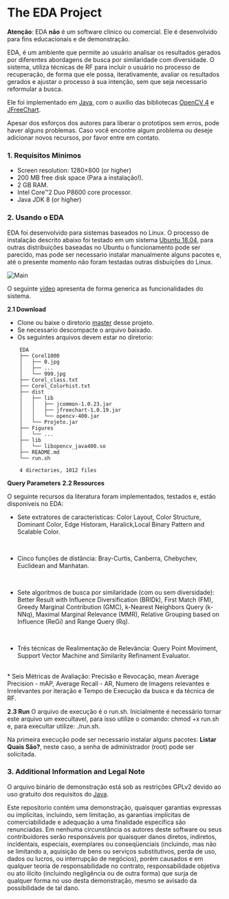# The EDA Project #

**Atenção**: EDA **não** é um software clinico ou comercial. Ele é desenvolvido para fins educacionais e de demonstração.

EDA, é um ambiente que permite ao usuário analisar os resultados gerados por diferentes abordagens de busca por similaridade com diversidade. O sistema, utiliza técnicas de RF para incluir o usuário no processo de recuperação, de forma que ele possa, iterativamente, avaliar os resultados gerados e ajustar o processo à sua intenção, sem que seja necessario reformular a busca.

Ele foi implementado em [Java](https://www.oracle.com/technetwork/pt/java/javase/downloads/index.html), com o auxilio das bibliotecas [OpenCV 4](https://opencv.org/opencv-4-0/) e [JFreeChart](http://www.jfree.org/jfreechart/index.html).

Apesar dos esforços dos autores para liberar o prototipos sem erros, pode haver alguns problemas. Caso você encontre algum problema ou deseje adicionar novos recursos, por favor entre em contato.

### 1. Requisitos Minimos ###

* Screen resolution: 1280×800 (or higher)
* 200 MB free disk space (Para a instalação!).
* 2 GB RAM.
* Intel Core™2 Duo P8600 core processor.
* Java JDK 8 (or higher)
### 2. Usando o EDA ###

EDA foi desenvolvido para sistemas baseados no Linux. O processo de instalação descrito abaixo foi testado em um sistema [Ubuntu 18.04](http://releases.ubuntu.com/18.04/), para outras distribuições baseadas no Ubuntu o funcionamento pode ser parecido, mas pode ser necessario instalar manualmente alguns pacotes e, até o presente momento não foram testadas outras disbuições do Linux.

  ![Main](./Figures/Main.png)

  O seguinte [vídeo](http://youtube.com) apresenta de forma generica as funcionalidades do sistema.

**2.1 Download**

* Clone ou baixe o diretorio [master](https://github.com/NovaesJVO/EDA) desse projeto.
* Se necessario descompacte o arquivo baixado.
* Os seguintes arquivos devem estar no diretorio:

```
    EDA
    ├── Corel1000
    │   ├── 0.jpg
    │   ├── ...
    │   └── 999.jpg
    ├── Corel_class.txt
    ├── Corel_Colorhist.txt
    ├── dist
    │   ├── lib
    │   │   ├── jcommon-1.0.23.jar
    │   │   ├── jfreechart-1.0.19.jar
    │   │   └── opencv-400.jar
    │   └── Projeto.jar
    ├── Figures
    │   └── ...
    ├── lib
    │   └── libopencv_java400.so
    ├── README.md
    └── run.sh
    
    4 directories, 1012 files
```

**Query Parameters**
**2.2 Resources**

O seguinte recursos da literatura foram implementados, testados e, estão disponiveis no EDA:

* Sete extratores de caracteristicas: Color Layout, Color Structure, Dominant Color, Edge Historam, Haralick,Local Binary Pattern and Scalable Color.  
<br/>

* Cinco funções de distância: Bray-Curtis, Canberra, Chebychev, Euclidean and Manhatan.
<br/>

* Sete algoritmos de busca por similaridade (com ou sem diversidade): Better Result with Influence Diversification (BRIDk), First Match (FM), Greedy Marginal Contribution (GMC), k-Nearest Neighbors Query (k-NNq), Maximal Marginal Relevance (MMR), Relative Grouping based on Influence (ReGi) and Range Query (Rq).
<br/>

* Três técnicas de Realimentação de Relevância: Query Point Moviment, Support Vector Machine and Similarity Refinament Evaluator.
<br/>
* Seis Métricas de Avaliação: Precisão e Revocação, mean Average Precision - mAP, Average Recall - AR, Numero de Imagens relevantes e Irrelevantes por iteração e Tempo de Execução da busca e da técnica de RF.

**2.3 Run**
  O arquivo de execução é o run.sh. Inicialmente é necessário tornar este arquivo um execultavel, para isso utilize o comando: chmod +x run.sh e, para execultar utilize: ./run.sh.

  Na primeira execução pode ser necessario instalar alguns pacotes: **Listar Quais São?**, neste caso, a senha de administrador (root) pode ser solicitada.


### 3. Additional Information and Legal Note ####

O arquivo binário de demonstração está sob as restrições GPLv2 devido ao uso gratuito dos requisitos do [Java](http://openjdk.java.net/legal/).

Este repositorio contém uma demonstração, quaisquer garantias expressas ou implícitas, incluindo, sem limitação, as garantias implícitas de comerciabilidade e adequação a uma finalidade específica são renunciadas. Em nenhuma circunstância os autores deste software ou seus contribuidores serão responsáveis por quaisquer danos diretos, indiretos, incidentais, especiais, exemplares ou conseqüenciais (incluindo, mas não se limitando a, aquisição de bens ou serviços substitutivos, perda de uso, dados ou lucros, ou interrupção de negócios), porém causados e em qualquer teoria de responsabilidade no contrato, responsabilidade objetiva ou ato ilícito (incluindo negligência ou de outra forma) que surja de qualquer forma no uso desta demonstração, mesmo se avisado da possibilidade de tal dano.
